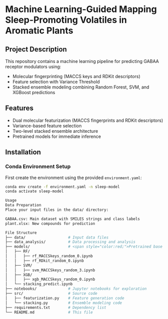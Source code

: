 # Machine Learning-Guided Mapping Sleep-Promoting Volatiles in Aromatic Plants

## Project Description
This repository contains a machine learning pipeline for predicting GABAA receptor modulators using:
- Molecular fingerprinting (MACCS keys and RDKit descriptors)
- Feature selection with Variance Threshold
- Stacked ensemble modeling combining Random Forest, SVM, and XGBoost predictions

## Features
- Dual molecular featurization (MACCS fingerprints and RDKit descriptors)
- Variance-based feature selection
- Two-level stacked ensemble architecture
- Pretrained models for immediate inference

## Installation

### Conda Environment Setup
First create the environment using the provided `environment.yaml`:
```bash
conda env create -f environment.yaml -n sleep-model
conda activate sleep-model

Usage
Data Preparation
Place your input files in the data/ directory:

GABAA.csv: Main dataset with SMILES strings and class labels
plant.xlsx: New compounds for prediction

File Structure
├── data/                   # Input data files
├── data_analysis/          # Data processing and analysis
├── models/                 # <span style="color:red;">Pretrained base model files for Stacking model training
│   ├── RF/
│   │   ├── rf_MACCSkeys_random_0.ipynb
│   │   ├── rf_RDkit_random_0.ipynb
│   ├── SVM/
│   │   ├── svm_MACCSkeys_random_3.ipynb
│   ├── XGB/
│   │   ├── xgb_MACCSkeys_random_0.ipynb
│   └── stacking_predict.ipynb
├── notebooks/              # Jupyter notebooks for exploration
├── src/                    # Source code
│   ├── featurization.py    # Feature generation code
│   └── stacking.py         # Ensemble modeling code
├── requirements.txt        # Dependency list
└── README.md               # This file
